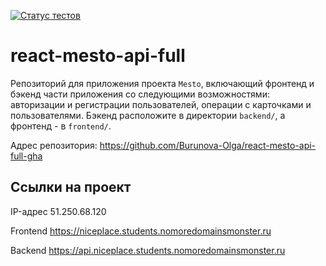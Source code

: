 [![Статус тестов](../../actions/workflows/tests.yml/badge.svg)](../../actions/workflows/tests.yml)

# react-mesto-api-full
Репозиторий для приложения проекта `Mesto`, включающий фронтенд и бэкенд части приложения со следующими возможностями: авторизации и регистрации пользователей, операции с карточками и пользователями. Бэкенд расположите в директории `backend/`, а фронтенд - в `frontend/`. 

Адрес репозитория: https://github.com/Burunova-Olga/react-mesto-api-full-gha

## Ссылки на проект

IP-адрес 51.250.68.120

Frontend https://niceplace.students.nomoredomainsmonster.ru

Backend https://api.niceplace.students.nomoredomainsmonster.ru
